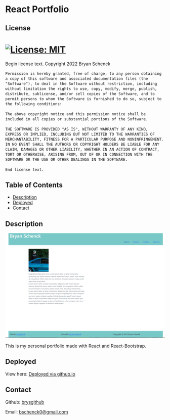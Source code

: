# React Portfolio

## License

  # [![License: MIT](https://img.shields.io/badge/License-MIT-yellow.svg)](https://opensource.org/licenses/MIT)

  Begin license text.
    Copyright 2022  Bryan Schenck
    
    Permission is hereby granted, free of charge, to any person obtaining a copy of this software and associated documentation files (the "Software"), to deal in the Software without restriction, including without limitation the rights to use, copy, modify, merge, publish, distribute, sublicense, and/or sell copies of the Software, and to permit persons to whom the Software is furnished to do so, subject to the following conditions:
    
    The above copyright notice and this permission notice shall be included in all copies or substantial portions of the Software.
    
    THE SOFTWARE IS PROVIDED "AS IS", WITHOUT WARRANTY OF ANY KIND, EXPRESS OR IMPLIED, INCLUDING BUT NOT LIMITED TO THE WARRANTIES OF MERCHANTABILITY, FITNESS FOR A PARTICULAR PURPOSE AND NONINFRINGEMENT. IN NO EVENT SHALL THE AUTHORS OR COPYRIGHT HOLDERS BE LIABLE FOR ANY CLAIM, DAMAGES OR OTHER LIABILITY, WHETHER IN AN ACTION OF CONTRACT, TORT OR OTHERWISE, ARISING FROM, OUT OF OR IN CONNECTION WITH THE SOFTWARE OR THE USE OR OTHER DEALINGS IN THE SOFTWARE.
    
    End license text.

## Table of Contents

- [Description](#description)
- [Deployed](#Deployed)
- [Contact](#contact)

## Description

![Screenshot](./src/assets/images/portfolioScreenshot.png)

This is my personal portfolio made with React and React-Bootstrap.

## Deployed

View here: [Deployed via github.io](https://brysgithub.github.io/react-portfolio/#/)

## Contact

Github: [brysgithub](https://github.com/brysgithub)

Email: bschenck0@gmail.com

